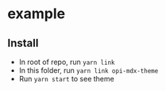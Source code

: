 # example

## Install

- In root of repo, run `yarn link`
- In this folder, run `yarn link opi-mdx-theme`
- Run `yarn start` to see theme
